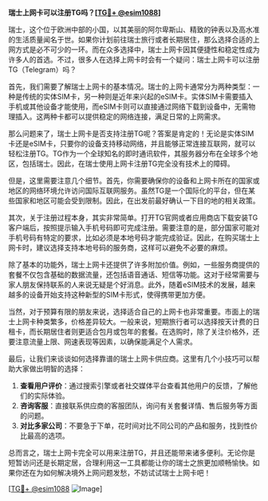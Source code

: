**瑞士上网卡可以注册TG吗？[[TG💪+ @esim1088](https://t.me/s/esim1088)]**

瑞士，这个位于欧洲中部的小国，以其美丽的阿尔卑斯山、精致的钟表以及高水准的生活质量闻名于世。如果你计划前往瑞士旅行或者长期居住，那么选择合适的上网方式是必不可少的一环。而在众多选择中，瑞士上网卡因其便捷性和稳定性成为许多人的首选。不过，很多人在选择上网卡时会有一个疑问：瑞士上网卡可以注册TG（Telegram）吗？

首先，我们需要了解瑞士上网卡的基本情况。瑞士的上网卡通常分为两种类型：一种是传统的实体SIM卡，另一种则是近年来兴起的eSIM卡。实体SIM卡需要插入手机或其他设备才能使用，而eSIM卡则可以直接通过网络下载到设备中，无需物理插入。这两种卡都可以提供稳定的网络连接，满足日常的上网需求。

那么问题来了，瑞士上网卡是否支持注册TG呢？答案是肯定的！无论是实体SIM卡还是eSIM卡，只要你的设备支持移动网络，并且能够正常连接互联网，就可以轻松注册TG。TG作为一个全球知名的即时通讯软件，其服务器分布在全球多个地区，包括瑞士。因此，在瑞士使用上网卡注册TG完全没有技术上的障碍。

但是，这里需要注意几个细节。首先，你需要确保你的设备和上网卡所在的国家或地区的网络环境允许访问国际互联网服务。虽然TG是一个国际化的平台，但在某些国家和地区可能会受到限制。因此，在出发前最好确认一下目的地的相关政策。

其次，关于注册过程本身，其实非常简单。打开TG官网或者应用商店下载安装TG客户端后，按照提示输入手机号码即可完成注册。需要注意的是，部分国家可能对手机号码有特定的要求，比如必须是本地号码才能完成验证。因此，在购买瑞士上网卡时，建议选择支持本地号码的服务商，这样可以避免不必要的麻烦。

除了基本的功能外，瑞士上网卡还提供了许多附加价值。例如，一些服务商提供的套餐不仅包含基础的数据流量，还包括语音通话、短信等功能。这对于经常需要与家人朋友保持联系的人来说无疑是个好消息。此外，随着eSIM技术的发展，越来越多的设备开始支持这种新型的SIM卡形式，使得携带更加方便。

当然，对于预算有限的朋友来说，选择适合自己的上网卡也非常重要。市面上的瑞士上网卡种类繁多，价格差异较大。一般来说，短期旅行者可以选择按天计费的日租卡，而长期居住者则更适合包月或包年的套餐。在选购时，除了关注价格外，还要注意流量上限、网速表现等因素，以确保能满足个人需求。

最后，让我们来谈谈如何选择靠谱的瑞士上网卡供应商。这里有几个小技巧可以帮助大家做出明智的选择：

1. **查看用户评价**：通过搜索引擎或者社交媒体平台查看其他用户的反馈，了解他们的实际体验。
2. **咨询客服**：直接联系供应商的客服团队，询问有关套餐详情、售后服务等方面的问题。
3. **对比多家公司**：不要急于下单，花时间对比不同公司的产品和服务，找到性价比最高的选项。

总而言之，瑞士上网卡完全可以用来注册TG，并且还能带来诸多便利。无论你是短暂访问还是长期定居，合理利用这一工具都能让你的瑞士之旅更加顺畅愉快。如果你还在为如何解决境外上网问题发愁，不妨试试瑞士上网卡吧！

[[TG💪+ @esim1088](https://t.me/s/esim1088) ![Image](https://i.postimg.cc/4NQfJmqS/Snipaste-2025-05-13-00-14-12.png)]